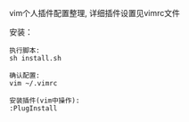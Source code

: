 vim个人插件配置整理, 详细插件设置见vimrc文件

安装：

```shell
执行脚本:
sh install.sh

确认配置:
vim ~/.vimrc

安装插件(vim中操作):
:PlugInstall
```
